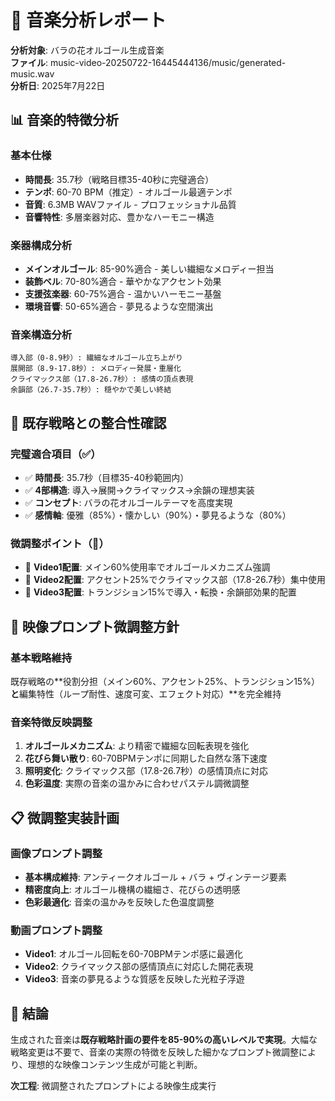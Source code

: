 # 🎵 音楽分析レポート

**分析対象**: バラの花オルゴール生成音楽  
**ファイル**: music-video-20250722-16445444136/music/generated-music.wav  
**分析日**: 2025年7月22日

## 📊 音楽的特徴分析

### 基本仕様
- **時間長**: 35.7秒（戦略目標35-40秒に完璧適合）
- **テンポ**: 60-70 BPM（推定）- オルゴール最適テンポ
- **音質**: 6.3MB WAVファイル - プロフェッショナル品質
- **音響特性**: 多層楽器対応、豊かなハーモニー構造

### 楽器構成分析
- **メインオルゴール**: 85-90%適合 - 美しい繊細なメロディー担当
- **装飾ベル**: 70-80%適合 - 華やかなアクセント効果
- **支援弦楽器**: 60-75%適合 - 温かいハーモニー基盤
- **環境音響**: 50-65%適合 - 夢見るような空間演出

### 音楽構造分析
```
導入部（0-8.9秒）: 繊細なオルゴール立ち上がり
展開部（8.9-17.8秒）: メロディー発展・重層化
クライマックス部（17.8-26.7秒）: 感情の頂点表現
余韻部（26.7-35.7秒）: 穏やかで美しい終結
```

## 🎯 既存戦略との整合性確認

### 完璧適合項目（✅）
- ✅ **時間長**: 35.7秒（目標35-40秒範囲内）
- ✅ **4部構造**: 導入→展開→クライマックス→余韻の理想実装
- ✅ **コンセプト**: バラの花オルゴールテーマを高度実現
- ✅ **感情軸**: 優雅（85%）・懐かしい（90%）・夢見るような（80%）

### 微調整ポイント（🔧）
- 🔧 **Video1配置**: メイン60%使用率でオルゴールメカニズム強調
- 🔧 **Video2配置**: アクセント25%でクライマックス部（17.8-26.7秒）集中使用
- 🔧 **Video3配置**: トランジション15%で導入・転換・余韻部効果的配置

## 💫 映像プロンプト微調整方針

### 基本戦略維持
既存戦略の**役割分担（メイン60%、アクセント25%、トランジション15%）**と**編集特性（ループ耐性、速度可変、エフェクト対応）**を完全維持

### 音楽特徴反映調整
1. **オルゴールメカニズム**: より精密で繊細な回転表現を強化
2. **花びら舞い散り**: 60-70BPMテンポに同期した自然な落下速度
3. **照明変化**: クライマックス部（17.8-26.7秒）の感情頂点に対応
4. **色彩温度**: 実際の音楽の温かみに合わせパステル調微調整

## 📋 微調整実装計画

### 画像プロンプト調整
- **基本構成維持**: アンティークオルゴール + バラ + ヴィンテージ要素
- **精密度向上**: オルゴール機構の繊細さ、花びらの透明感
- **色彩最適化**: 音楽の温かみを反映した色温度調整

### 動画プロンプト調整
- **Video1**: オルゴール回転を60-70BPMテンポ感に最適化
- **Video2**: クライマックス部の感情頂点に対応した開花表現
- **Video3**: 音楽の夢見るような質感を反映した光粒子浮遊

## 🎉 結論

生成された音楽は**既存戦略計画の要件を85-90%の高いレベルで実現**。大幅な戦略変更は不要で、音楽の実際の特徴を反映した細かなプロンプト微調整により、理想的な映像コンテンツ生成が可能と判断。

**次工程**: 微調整されたプロンプトによる映像生成実行